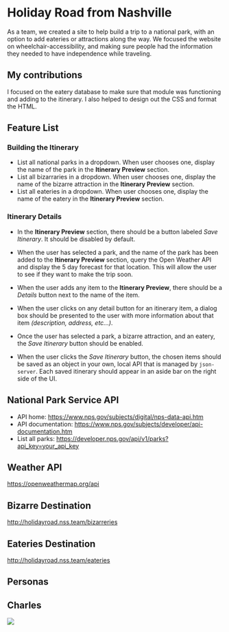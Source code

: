 # Holiday Road from Nashville

As a team, we created a site to help build a trip to a national park, with an option to add eateries or attractions along the way. We focused the website on wheelchair-accessibility, and making sure people had the information they needed to have independence while traveling.

## My contributions

I focused on the eatery database to make sure that module was functioning and adding to the itinerary. I also helped to design out the CSS and format the HTML.

## Feature List

### Building the Itinerary

* List all national parks in a dropdown. When user chooses one, display the name of the park in the **Itinerary Preview** section.
* List all bizarraries in a dropdown. When user chooses one, display the name of the bizarre attraction in the **Itinerary Preview** section.
* List all eateries in a dropdown. When user chooses one, display the name of the eatery in the **Itinerary Preview** section.

### Itinerary Details

* In the **Itinerary Preview** section, there should be a button labeled _Save Itinerary_. It should be disabled by default.
* When the user has selected a park, and the name of the park has been added to the **Itinerary Preview** section, query the Open Weather API and display the 5 day forecast for that location. This will allow the user to see if they want to make the trip soon.
* When the user adds any item to the **Itinerary Preview**, there should be a _Details_ button next to the name of the item.

* When the user clicks on any detail button for an itinerary item, a dialog box should be presented to the user with more information about that item _(description, address, etc...)_.
* Once the user has selected a park, a bizarre attraction, and an eatery, the _Save Itinerary_ button should be enabled.
* When the user clicks the _Save Itinerary_ button, the chosen items should be saved as an object in your own, local API that is managed by `json-server`. Each saved itinerary should appear in an aside bar on the right side of the UI.


## National Park Service API

* API home: https://www.nps.gov/subjects/digital/nps-data-api.htm
* API documentation: https://www.nps.gov/subjects/developer/api-documentation.htm
* List all parks: https://developer.nps.gov/api/v1/parks?api_key=your_api_key

## Weather API

https://openweathermap.org/api

## Bizarre Destination

http://holidayroad.nss.team/bizarreries

## Eateries Destination

http://holidayroad.nss.team/eateries


## Personas

## Charles

![](./personas/persona-charles.png)
